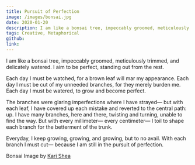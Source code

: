 ```yaml
---
title: Pursuit of Perfection
image: /images/bonsai.jpg
date: 2020-01-20
description: I am like a bonsai tree, impeccably groomed, meticulously trimmed, and delicately watered.
tags: Creative, Metaphorical
github:
link:
---
```


I am like a bonsai tree, impeccably groomed, meticulously trimmed, and delicately watered. I aim to be perfect, standing out from the rest.

Each day I must be watched, for a brown leaf will mar my appearance. Each day I must be cut of my unneeded branches, for they merely burden me. Each day I must be watered, to grow and become perfect.

The branches were glaring imperfections where I have strayed— but with each leaf, I have covered up each mistake and reverted to the central path: up. I have many branches, here and there, twisting and turning, unable to find the way. But with every millimeter— every centimeter— I toil to shape each branch for the betterment of the trunk.

Everyday, I keep growing, growing, and growing, but to no avail.  With each branch I must cut— because I am still in the pursuit of perfection.

Bonsai Image by [Kari Shea](https://unsplash.com/@karishea?utm_medium=referral&amp;utm_campaign=photographer-credit&amp;utm_content=creditBadge)